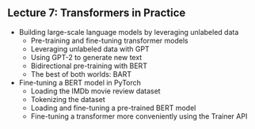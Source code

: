 ##  Lecture 7: Transformers in Practice

- Building large-scale language models by leveraging unlabeled data
  - Pre-training and fine-tuning transformer models
  - Leveraging unlabeled data with GPT
  - Using GPT-2 to generate new text
  - Bidirectional pre-training with BERT
  - The best of both worlds: BART
- Fine-tuning a BERT model in PyTorch
  - Loading the IMDb movie review dataset
  - Tokenizing the dataset
  - Loading and fine-tuning a pre-trained BERT model
  - Fine-tuning a transformer more conveniently using the Trainer API
